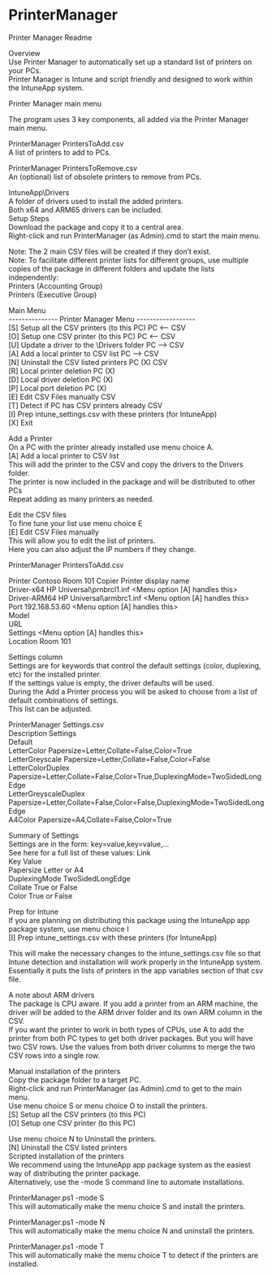 # PrinterManager  
Printer Manager Readme  
  
Overview  
Use Printer Manager to automatically set up a standard list of printers on your PCs.  
Printer Manager is Intune and script friendly and designed to work within the IntuneApp system.  
  
   
Printer Manager main menu  
  
The program uses 3 key components, all added via the Printer Manager main menu.  
  
PrinterManager PrintersToAdd.csv  
A list of printers to add to PCs.  
  
PrinterManager PrintersToRemove.csv   
An (optional) list of obsolete printers to remove from PCs.  
  
IntuneApp\Drivers  
A folder of drivers used to install the added printers.  
Both x64 and ARM65 drivers can be included.  
Setup Steps  
Download the package and copy it to a central area.  
Right-click and run PrinterManager (as Admin).cmd to start the main menu.   
  
Note: The 2 main CSV files will be created if they don’t exist.  
Note: To facilitate different printer lists for different groups, use multiple copies of the package in different folders and update the lists independently:  
Printers (Accounting Group)  
Printers (Executive Group)  
  
Main Menu  
--------------- Printer Manager Menu ------------------  
[S] Setup all the CSV printers (to this PC)  PC <-- CSV  
[O] Setup one CSV printer (to this PC)       PC <-- CSV  
[U] Update a driver to the \Drivers folder   PC --> CSV  
[A] Add a local printer to CSV list          PC --> CSV  
[N] Uninstall the CSV listed printers        PC (X) CSV  
[R] Local printer deletion                   PC (X)  
[D] Local driver deletion                    PC (X)  
[P] Local port deletion                      PC (X)  
[E] Edit CSV Files manually                  CSV  
[T] Detect if PC has CSV printers already    CSV  
[I] Prep intune_settings.csv with these printers (for IntuneApp)  
[X] Exit  
  
Add a Printer  
On a PC with the printer already installed use menu choice A.  
[A] Add a local printer to CSV list            
This will add the printer to the CSV and copy the drivers to the Drivers folder.  
The printer is now included in the package and will be distributed to other PCs  
Repeat adding as many printers as needed.  
  
Edit the CSV files  
To fine tune your list use menu choice E  
[E] Edit CSV Files manually  
This will allow you to edit the list of printers.  
Here you can also adjust the IP numbers if they change.  
  
PrinterManager PrintersToAdd.csv  
  
Printer	Contoso Room 101 Copier	Printer display name  
Driver-x64	HP Universal\prnbrcl1.inf	<Menu option [A] handles this>  
Driver-ARM64	HP Universal\armbrc1.inf	<Menu option [A] handles this>  
Port	192.168.53.60	<Menu option [A] handles this>  
Model		<optional helpful model info>  
URL		<optional helpful url>  
Settings		<Menu option [A] handles this>  
Location	Room 101	<optional helpful info displayed by Windows>  
  
Settings column  
Settings are for keywords that control the default settings (color, duplexing, etc) for the installed printer.  
If the settings value is empty, the driver defaults will be used.  
During the Add a Printer process you will be asked to choose from a list of default combinations of settings.  
This list can be adjusted.  
  
PrinterManager Settings.csv  
Description	Settings  
Default	  
LetterColor	Papersize=Letter,Collate=False,Color=True  
LetterGreyscale	Papersize=Letter,Collate=False,Color=False  
LetterColorDuplex	Papersize=Letter,Collate=False,Color=True,DuplexingMode=TwoSidedLongEdge  
LetterGreyscaleDuplex	Papersize=Letter,Collate=False,Color=False,DuplexingMode=TwoSidedLongEdge  
A4Color	Papersize=A4,Collate=False,Color=True  
  
Summary of Settings  
Settings are in the form: key=value,key=value,…  
See here for a full list of these values: Link  
Key	Value  
Papersize	Letter or A4  
DuplexingMode	TwoSidedLongEdge  
Collate	True or False  
Color	True or False  
  
Prep for Intune  
If you are planning on distributing this package using the IntuneApp app package system, use menu choice I  
[I] Prep intune_settings.csv with these printers (for IntuneApp)  
  
This will make the necessary changes to the intune_settings.csv file so that Intune detection and installation will work properly in the IntuneApp system.  
Essentially it puts the lists of printers in the app variables section of that csv file.  
  
A note about ARM drivers  
The package is CPU aware. If you add a printer from an ARM machine, the driver will be added to the ARM driver folder and its own ARM column in the CSV.  
If you want the printer to work in both types of CPUs, use A to add the printer from both PC types to get both driver packages. But you will have two CSV rows. Use the values from both driver columns to merge the two CSV rows into a single row.   
  
Manual installation of the printers  
Copy the package folder to a target PC.  
Right-click and run PrinterManager (as Admin).cmd to get to the main menu.   
Use menu choice S or menu choice O to install the printers.  
[S] Setup all the CSV printers (to this PC)  
[O] Setup one CSV printer (to this PC)  
  
Use menu choice N to Uninstall the printers.  
[N] Uninstall the CSV listed printers          
Scripted installation of the printers  
We recommend using the IntuneApp app package system as the easiest way of distributing the printer package.  
Alternatively, use the -mode S command line to automate installations.  
  
PrinterManager.ps1 -mode S  
This will automatically make the menu choice S and install the printers.  
  
PrinterManager.ps1 -mode N  
This will automatically make the menu choice N and uninstall the printers.  
  
PrinterManager.ps1 -mode T  
This will automatically make the menu choice T to detect if the printers are installed.  
  
  
  
  
  
  
  
